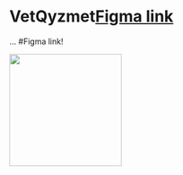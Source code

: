 # VetQyzmet[Figma link](https://www.figma.com/file/FAOS1gjSDXCgiyVdKZXaQC/FlutterProject-(Copy)?type=design&node-id=0%3A1&mode=dev)

...
#Figma link!

<img src="https://github.com/nursultanamanzhol/VetQyzmet/assets/91078998/45b89a89-f8f3-414d-a0c2-16ea787b4253" width="200" height="200">

